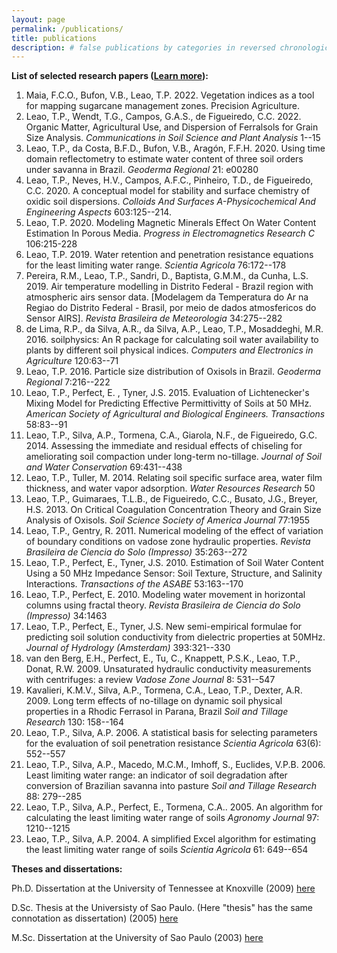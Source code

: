 ```yaml
---
layout: page
permalink: /publications/
title: publications
description: # false publications by categories in reversed chronological order. generated by jekyll-scholar.
---
```



<strong> List of selected research papers (<a href="https://sci-hub">Learn more</a>): </strong>

<ol>
<li>
Maia, F.C.O., Bufon, V.B., Leao, T.P. 2022. Vegetation indices as a tool for mapping sugarcane management zones. Precision Agriculture. </li> 


<li>
Leao, T.P., Wendt, T.G., Campos, G.A.S., de Figueiredo, C.C. 2022. Organic Matter, Agricultural Use, and Dispersion of Ferralsols for Grain Size Analysis. <em>  Communications in Soil Science and Plant Analysis</em> 1--15 </li>

<li>
Leao, T.P., da Costa, B.F.D., Bufon, V.B., Aragón, F.F.H. 2020. Using time domain reflectometry to estimate water content of three soil orders under savanna in Brazil. <em>  Geoderma Regional </em> 21: e00280 </li>

<li>
Leao, T.P., Neves, H.V., Campos, A.F.C., Pinheiro, T.D., de Figueiredo, C.C. 2020. A conceptual model for stability and surface chemistry of oxidic soil dispersions. <em>  Colloids And Surfaces A-Physicochemical And Engineering Aspects</em> 603:125--214. </li>


<li>
Leao, T.P. 2020. Modeling Magnetic Minerals Effect On Water Content Estimation In Porous Media. <em>  Progress in Electromagnetics Research C</em> 106:215-228 </li>


<li>
Leao, T.P. 2019. Water retention and penetration resistance equations for the least limiting water range. <em>  Scientia Agricola </em> 76:172--178 </li>

<li>
Pereira, R.M., Leao, T.P., Sandri, D., Baptista, G.M.M., da Cunha, L.S. 2019. Air temperature modelling in Distrito Federal - Brazil region with atmospheric airs sensor data. [Modelagem da Temperatura do Ar na Regiao do Distrito Federal - Brasil, por meio de dados atmosfericos do Sensor AIRS]. <em>  Revista Brasileira de Meteorologia </em> 34:275--282 </li>


<li>
de Lima, R.P., da Silva, A.R., da Silva, A.P., Leao, T.P., Mosaddeghi, M.R. 2016. soilphysics: An R package for calculating soil water availability to plants by different soil physical indices. <em>  Computers and Electronics in Agriculture </em> 120:63--71 </li>


<li>
Leao, T.P. 2016. Particle size distribution of Oxisols in Brazil. <em>  Geoderma Regional </em> 7:216--222 </li>

<li>
Leao, T.P., Perfect, E. , Tyner, J.S. 2015. Evaluation of Lichtenecker's Mixing Model for Predicting Effective Permittivitty of Soils at 50 MHz. <em>  American Society of Agricultural and Biological Engineers. Transactions </em> 58:83--91 </li>


<li>
Leao, T.P., Silva, A.P., Tormena, C.A., Giarola, N.F., de Figueiredo, G.C. 2014. Assessing the immediate and residual effects of chiseling for ameliorating soil compaction under long-term no-tillage. <em>  Journal of Soil and Water Conservation </em> 69:431--438 </li>


<li>
Leao, T.P., Tuller, M. 2014. Relating soil specific surface area, water film thickness, and water vapor adsorption. <em>  Water Resources Research </em> 50 </li>


<li>
Leao, T.P., Guimaraes, T.L.B., de Figueiredo, C.C., Busato, J.G., Breyer, H.S. 2013. On Critical Coagulation Concentration Theory and Grain Size Analysis of Oxisols. <em>  Soil Science Society of America Journal </em> 77:1955 </li>



<li>
Leao, T.P., Gentry, R. 2011. Numerical modeling of the effect of variation of boundary conditions on vadose zone hydraulic properties. <em>  Revista Brasileira de Ciencia do Solo (Impresso) </em> 35:263--272 </li>


<li>
Leao, T.P., Perfect, E., Tyner, J.S. 2010. Estimation of Soil Water Content Using a 50 MHz Impedance Sensor: Soil Texture, Structure, and Salinity Interactions. <em>  Transactions of the ASABE </em> 53:163--170 </li>


<li>
Leao, T.P., Perfect, E. 2010. Modeling water movement in horizontal columns using fractal theory. <em>  Revista Brasileira de Ciencia do Solo (Impresso) </em> 34:1463 </li>

<li>
Leao, T.P., Perfect, E., Tyner, J.S. New semi-empirical formulae for predicting soil solution conductivity from dielectric properties at 50MHz. <em>  Journal of Hydrology (Amsterdam) </em> 393:321--330 </li>


<li>
van den Berg, E.H., Perfect, E., Tu, C., Knappett, P.S.K., Leao, T.P., Donat, R.W. 2009. Unsaturated hydraulic conductivity measurements with centrifuges: a review <em> Vadose Zone Journal</em> 8: 531--547 </li>

<li>
Kavalieri, K.M.V., Silva, A.P., Tormena, C.A., Leao, T.P., Dexter, A.R. 2009. Long term effects of no-tillage on dynamic soil physical properties in a Rhodic Ferrasol in Parana, Brazil <em> Soil and Tillage Research</em> 130: 158--164 </li>

<li>
Leao, T.P., Silva, A.P. 2006. A statistical basis for selecting parameters for the evaluation of soil penetration resistance  <em> Scientia Agricola</em> 63(6): 552--557 </li>

<li>
Leao, T.P., Silva, A.P., Macedo, M.C.M., Imhoff, S., Euclides, V.P.B. 2006. Least limiting water range: an indicator of soil degradation after conversion of Brazilian savanna into pasture  <em> Soil and Tillage Research</em> 88: 279--285 </li>

<li>
Leao, T.P., Silva, A.P., Perfect, E., Tormena, C.A.. 2005. An algorithm for calculating the least limiting water range of soils  <em> Agronomy Journal</em> 97: 1210--1215 </li>

<li>
Leao, T.P., Silva, A.P. 2004. A simplified Excel algorithm for estimating the least limiting water range of soils  <em> Scientia Agricola</em> 61: 649--654 </li>
</ol>


<strong> Theses and dissertations: </strong>

Ph.D. Dissertation at the University of Tennessee at Knoxville (2009) <a href="https://trace.tennessee.edu/utk_graddiss/5474/"> here </a> 


 D.Sc. Thesis at the Universisty of Sao Paulo. (Here "thesis" has the same connotation as dissertation) (2005) <a href="https://teses.usp.br/teses/disponiveis/11/11140/tde-20200111-155114/en.php"> here </a> 


 M.Sc. Dissertation at the University of Sao Paulo (2003) <a href="https://www.teses.usp.br/teses/disponiveis/11/11140/tde-25022003-135617/en.php"> here </a>






